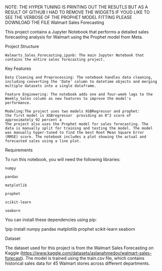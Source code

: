 NOTE: THE HYPER TUNING IS PRINTING OUT THE RESUTLS BUT AS A RESULT OF GITHUB I HAD TO REMOVE THE WIDGETS IF YOUD LIKE TO SEE THE VERBOSE OF THE PROPHET MODEL FITTING 
PLEASE DOWNLOAD THE FILE
Walmart Sales Forecasting

This project contains a Jupyter Notebook that performs a detailed sales forecasting analysis for Walmart using the Prophet model from Meta.

Project Structure

    Walmarts_Sales_Forecasting.ipynb: The main Jupyter Notebook that contains the entire sales forecasting project.

Key Features

    Data Cleaning and Preprocessing: The notebook handles data cleaning, including converting the 'Date' column to datetime objects and merging multiple datasets into a single dataframe.

    Feature Engineering: The notebook adds one and four-week lags to the Weekly_Sales column as new features to improve the model's performance.

    Modeling:The project uses two models XGBRegressor and prophet:
    the first model is XGBregressor  providing an R^2 score of approximately 92 percent a
    The project also uses the Prophet model for sales forecasting. The data is manually split for training and testing the model. The model was manually hyper-tuned to find the best Root Mean Square Error (RMSE) score. The notebook includes a plot showing the actual and forecasted sales using a line plot.

Requirements

To run this notebook, you will need the following libraries:

    numpy

    pandas

    matplotlib

    prophet

    scikit-learn

    seaborn

You can install these dependencies using pip:

!pip install numpy pandas matplotlib prophet scikit-learn seaborn

Dataset

The dataset used for this project is from the Walmart Sales Forecasting on Kaggle (https://www.kaggle.com/datasets/aslanahmedov/walmart-sales-forecast). The model is trained using the train.csv file, which contains historical sales data for 45 Walmart stores across different departments.
